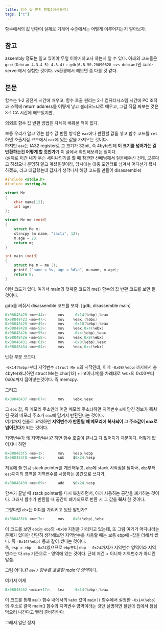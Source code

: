 ```yaml
---
title: 함수 값 반환 방법[어셈블리]
tags: ["c"]
---
```


함수에서의 값 반환이 실제로 기계어 수준에서는 어떻게 이루어지는지 알아보자.

## 참고

assembly 정도는 알고 있어야 무얼 이야기하고자 하는지 알 수 있다.
아래의 코드들은 `gcc((Debian 4.3.4-5) 4.3.4)` + `gdb(6.8.50.20090628-cvs-debian)`인 curs-server에서 실험한 것이다.
vs환경에서 해보면 좀 다를 것 같다.

## 본문

함수는 1-2 공전계 시간에 배우고, 함수 호출 원리는 2-1 컴퓨터시스템 시간에 PC 조작과 스택에 return address를 어떻게 넣고 불러오느냐로 배우고, 그걸 직접 짜보는 것은 3-1 CA 시간에 해보았지만,

의외로 함수 값 반환 방법은 자세히 배워본 적이 없다.

보통 우리가 알고 있는 함수 값 반환 방식은 `eax`에다 반환할 값을 넣고 함수 코드를 `ret`하면 호출지점 코드에서 `eax`에 있는 값을 가져오는 것이다.  
하지만 `eax`는 IA32 register로 그 크기가 32bit, 즉 4byte인데 **이 크기를 넘어가는 걸 반환하는건 어떻게 할 것인가**가 이 글에서 확인해보려는 점이다.  
(실제로 이건 내가 무슨 세미나인가를 할 때 참관한 선배님께서 질문해주신 건데, 모른다고 하셨으나 분명히 알고 계셨을것이라, 당시에는 대충 포인터로 넘겨서 어디선가 복사하겠죠, 라고 대답했는데 갑자기 생각나서 해당 코드를 만들어 disassemble)

```c
#include <stdio.h>
#include <string.h>

struct Me
{
    char name[12];
    int age;
};

struct Me me (void)
{
    struct Me m;
    strncpy (m.name, "lacti", 12);
    m.age = 23;
    return m;
}

int main (void)
{
    struct Me m = me ();
    printf ("name = %s, age = %d\n", m.name, m.age);
    return 0;
}
```

이런 코드가 있다.
여기서 main의 첫째줄 코드와 me() 함수의 값 반환 코드를 보면 될것이다.

gdb를 써줘서 disassemble 코드를 보자. [gdb, disassemble main]

```c
0x08048420 <me+44>:     mov    -0x14(%ebp),%eax
0x08048423 <me+47>:     mov    %eax,(%ebx)
0x08048425 <me+49>:     mov    -0x10(%ebp),%eax
0x08048428 <me+52>:     mov    %eax,0x4(%ebx)
0x0804842b <me+55>:     mov    -0xc(%ebp),%eax
0x0804842e <me+58>:     mov    %eax,0x8(%ebx)
0x08048431 <me+61>:     mov    -0x8(%ebp),%eax
0x08048434 <me+64>:     mov    %eax,0xc(%ebx)
```

반환 부분 코드다.

`-0x14(%ebp)`부터 지역변수 `struct Me m`의 시작인데, 이게 `-0x08(%ebp)`까지해서 총 4byte(왜냐하면 struct Me는 char[12] + int이니까)를 차례대로 `%ebx`의 0x00부터 0x0c까지 집어넣는것이다.
즉 memcpy.

그리고

```c
0x08048437 <me+67>:     mov    %ebx,%eax
```

그 `ebx` 값, 즉 메모리 주소인데 어떤 메모리 주소냐하면 지역변수 `m`에 담긴 정보가 **복사**된 곳의 메모리 주소가 `eax`에 담겨서 반환된다는 것이다.  
여기까지 한줄로 요약하면 **지역변수가 반환될 때 메모리에 복사되어 그 주소값이 eax로 넘어간다**가 되는 것이다.

지역변수가 왜 지역변수냐? 하면 함수 호출이 끝나고 다 없어지기 때문이다. 어떻게 없어지나 하면

```c
0x080483f5 <me+1>:      mov    %esp,%ebp
0x080483f8 <me+4>:      sub    $0x24,%esp
```

처음에 쓸 만큼 stack pointer를 계산해두고, `ebp`에 stack 시작점을 담아서, `ebp`부터 `esp`까지의 영역을 지역변수를 사용하는 공간으로 쓰다가,

```c
0x08048439 <me+69>:     add    $0x24,%esp
```

함수가 끝날 때 stack pointer를 다시 복원하면서, 아까 사용하는 공간을 폐기하는 것이다. 그래서 함수가 반환될 때 공간이 폐기되므로 반환 시 그 값을 **복사** 한 것이다.

그렇다면 `ebx`는 어디를 가리키고 있단 말인가?

```c
0x080483fb <me+7>:      mov    0x8(%ebp),%ebx
```

이 코드를 보면 `ebx`는 `ebp`의 `+0x08` 지점을 가리키고 있는데, 또 그럼 여기가 어디냐라는 문제가 있다만 간단히 생각해보면
지역변수를 사용할 때는 보통 ebp에 -값을 더해서 썼다. 즉 `-0x14(%ebp)` 등과 같이 썼다는 것이다.  
즉, `esp = ebp - 0x24`였으므로 `ebp`부터 `ebp - 0x24`까지가 지역변수 영역이라 지역변수는 다 `ebp` 기준으로 - 영역에 있는 것이다. 근데 저건 + 이니까 지역변수가 아니란 말씀.

그럼 어디냐? *`me()` 함수를 호출한 main의 영역*이다.

여기서 이제

```c
0x08048452 <main+17>:   lea    -0x14(%ebp),%eax
```

이 코드를 통해
`me()` 함수 내에서의 `%ebx` 값이 `main()` 함수에서 설정한 `-0x14(%ebp)`의 주소로 결국 main() 함수의 지역변수 영역이라는 것만 설명하면 될텐데 집에서 점심먹으러 나간다고 빨리 준비하란다

그래서 일단 정지
